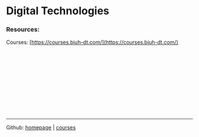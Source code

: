 # Digital Technologies

### Resources:

Courses: [https://courses.biuh-dt.com/](https://courses.biuh-dt.com/)




</br>
</br>
</br>
</br>
</br>
</br>
</br>
</br>
</br>
</br>

---
Github: [homepage](https://github.com/biuh-dt/biuh-dt.github.io) | [courses](https://github.com/biuh-dt/courses)
